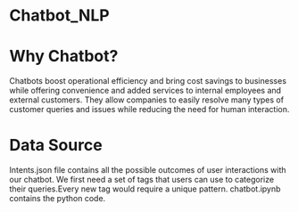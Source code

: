 # Chatbot_NLP


# Why Chatbot?
Chatbots boost operational efficiency and bring cost savings to businesses while offering convenience and added services to internal employees and external customers. They allow companies to easily resolve many types of customer queries and issues while reducing the need for human interaction.

# Data Source
Intents.json file contains all the possible outcomes of user interactions with our chatbot. We first need a set of tags that users can use to categorize their queries.Every new tag would require a unique pattern.
chatbot.ipynb contains the python code.


